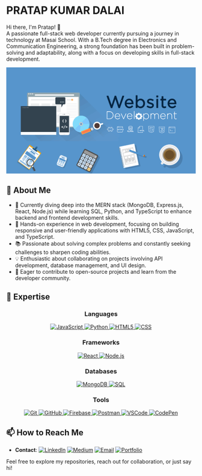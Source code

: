 # PRATAP KUMAR DALAI

Hi there, I'm Pratap! 👋  
A passionate full-stack web developer currently pursuing a journey in technology at Masai School. With a B.Tech degree in Electronics and Communication Engineering, a strong foundation has been built in problem-solving and adaptability, along with a focus on developing skills in full-stack development.

![My Screenshot](./assets/243078834-72903324-cf57-4e90-80a6-ed3c9734e0ed.gif)

## 🚀 About Me
- 🌱 Currently diving deep into the MERN stack (MongoDB, Express.js, React, Node.js) while learning SQL, Python, and TypeScript to enhance backend and frontend development skills.
- 💼 Hands-on experience in web development, focusing on building responsive and user-friendly applications with HTML5, CSS, JavaScript, and TypeScript.
- 📚 Passionate about solving complex problems and constantly seeking challenges to sharpen coding abilities.
- 💡 Enthusiastic about collaborating on projects involving API development, database management, and UI design.
- 🤝 Eager to contribute to open-source projects and learn from the developer community.


## 🔭 Expertise

### <p align="center">Languages</p>
<p align="center">
  <a href="https://skillicons.dev" title="JavaScript">
    <img src="https://skillicons.dev/icons?i=js" alt="JavaScript" />
  </a>
  <a href="https://skillicons.dev" title="Python">
    <img src="https://skillicons.dev/icons?i=python" alt="Python" />
  </a>
  <a href="https://skillicons.dev" title="HTML5">
    <img src="https://skillicons.dev/icons?i=html" alt="HTML5" />
  </a>
  <a href="https://skillicons.dev" title="CSS">
    <img src="https://skillicons.dev/icons?i=css" alt="CSS" />
  </a>
</p>

### <p align="center">Frameworks</p>
<p align="center">
  <a href="https://skillicons.dev" title="React">
    <img src="https://skillicons.dev/icons?i=react" alt="React" />
  </a>
  <a href="https://skillicons.dev" title="Node.js">
    <img src="https://skillicons.dev/icons?i=nodejs" alt="Node.js" />
  </a>
</p>

### <p align="center">Databases</p>
<p align="center">
  <a href="https://skillicons.dev" title="MongoDB">
    <img src="https://skillicons.dev/icons?i=mongodb" alt="MongoDB" />
  </a>
  <a href="https://skillicons.dev" title="SQL">
    <img src="https://skillicons.dev/icons?i=mysql" alt="SQL" />
  </a>
</p>

### <p align="center">Tools</p>
<p align="center">
  <a href="https://skillicons.dev" title="Git">
    <img src="https://skillicons.dev/icons?i=git" alt="Git" />
  </a>
  <a href="https://skillicons.dev" title="GitHub">
    <img src="https://skillicons.dev/icons?i=github" alt="GitHub" />
  </a>
  <a href="https://skillicons.dev" title="Firebase">
    <img src="https://skillicons.dev/icons?i=firebase" alt="Firebase" />
  </a>
  <a href="https://skillicons.dev" title="Postman">
    <img src="https://skillicons.dev/icons?i=postman" alt="Postman" />
  </a>
  <a href="https://skillicons.dev" title="VSCode">
    <img src="https://skillicons.dev/icons?i=vscode" alt="VSCode" />
  </a>
  <a href="https://skillicons.dev" title="CodePen">
    <img src="https://skillicons.dev/icons?i=codepen" alt="CodePen" />
  </a>
</p>



## 📫 How to Reach Me
- **Contact**: 
  [![LinkedIn](https://img.shields.io/badge/-LinkedIn-0077B5?style=flat&logo=linkedin&logoColor=white)](https://www.linkedin.com/in/dpratapx) 
  [![Medium](https://img.shields.io/badge/-Medium-00AB6C?style=flat&logo=medium&logoColor=white)](https://medium.com/@dpratap.360) 
  [![Email](https://img.shields.io/badge/-Email-D14836?style=flat&logo=gmail&logoColor=white)](mailto:dpratap.360@gmail.com) 
  [![Portfolio](https://img.shields.io/badge/-Portfolio-4EAA25?style=flat&logo=vercel&logoColor=white)](https://gleeful-tapioca-72c447.netlify.app/)


Feel free to explore my repositories, reach out for collaboration, or just say hi!
